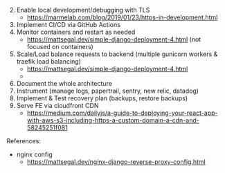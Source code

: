
2. Enable local development/debugging with TLS
    - https://marmelab.com/blog/2019/01/23/https-in-development.html
3. Implement CI/CD via GitHub Actions
3. Monitor containers and restart as needed
    - https://mattsegal.dev/simple-django-deployment-4.html (not focused on containers)
4. Scale/Load balance requests to backend (multiple gunicorn workers & traefik load balancing)
    - https://mattsegal.dev/simple-django-deployment-4.html
    - 
5. Document the whole architecture
6. Instrument (manage logs, papertrail, sentry, new relic, datadog)
7. Implement & Test recovery plan (backups, restore backups)
8. Serve FE via cloudfront CDN
    - https://medium.com/dailyjs/a-guide-to-deploying-your-react-app-with-aws-s3-including-https-a-custom-domain-a-cdn-and-58245251f081

References:
- nginx config
    - https://mattsegal.dev/nginx-django-reverse-proxy-config.html
    
